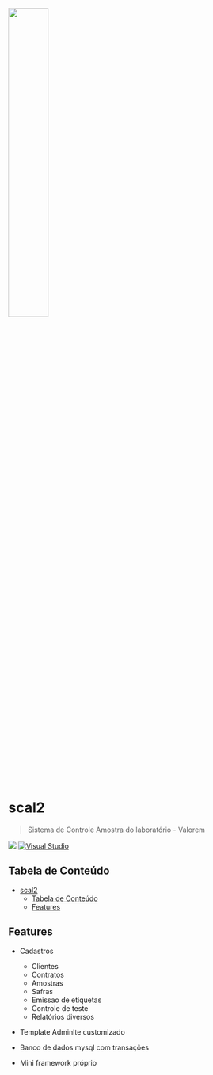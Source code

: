 <img src="http://ubsvalorem.com.br/img/logo.jpg" width="40%" height="40%">

# scal2
>Sistema de Controle Amostra do laboratório - Valorem

![](https://img.shields.io/github/release/pandao/editor.md.svg)
[![Visual Studio](https://img.shields.io/visual-studio-marketplace/v/rocketseat.RocketseatReactNative.svg?label=Visual%20Studio%20Marketplace)](https://marketplace.visualstudio.com)

<!-- TABLE OF CONTENTS -->

## Tabela de Conteúdo

- [scal2](#scal2)
  - [Tabela de Conteúdo](#tabela-de-conteúdo)
  - [Features](#features)

<!-- ABOUT THE PROJECT -->

## Features

* Cadastros
  * Clientes
  * Contratos
  * Amostras
  * Safras
  * Emissao de etiquetas
  * Controle de teste
  * Relatórios diversos
  
* Template Adminlte customizado
* Banco de dados mysql com transações
* Mini framework próprio